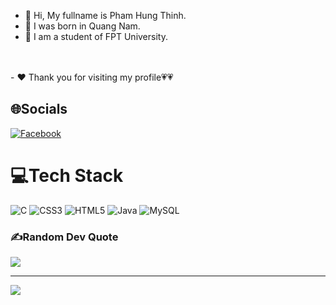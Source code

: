 - 👋 Hi, My fullname is Pham Hung Thinh. 
- 🌱 I was born in Quang Nam. 
- 👀 I am a student of FPT University.
<br/>
<br/>
- ♥️ Thank you for visiting my profile💗💗



## 🌐Socials
[![Facebook](https://img.shields.io/badge/Facebook-%231877F2.svg?logo=Facebook&logoColor=white)](https://facebook.com/https://www.facebook.com/phrin.dn)
# 💻Tech Stack
![C](https://img.shields.io/badge/c-%2300599C.svg?style=plastic&logo=c&logoColor=white) ![CSS3](https://img.shields.io/badge/css3-%231572B6.svg?style=plastic&logo=css3&logoColor=white) ![HTML5](https://img.shields.io/badge/html5-%23E34F26.svg?style=plastic&logo=html5&logoColor=white) ![Java](https://img.shields.io/badge/java-%23ED8B00.svg?style=plastic&logo=java&logoColor=white) ![MySQL](https://img.shields.io/badge/mysql-%2300f.svg?style=plastic&logo=mysql&logoColor=white)
<!-- # 📊GitHub Stats :
![](https://github-readme-stats.vercel.app/api?username=rinpit&theme=radical&hide_border=false&include_all_commits=false&count_private=false)<br/>
![](https://github-readme-streak-stats.herokuapp.com/?user=rinpit&theme=radical&hide_border=false)<br/>
![](https://github-readme-stats.vercel.app/api/top-langs/?username=rinpit&theme=radical&hide_border=false&include_all_commits=false&count_private=false&layout=compact) -->

### ✍️Random Dev Quote
![](https://quotes-github-readme.vercel.app/api?type=horizontal&theme=dark)

---
[![](https://visitcount.itsvg.in/api?id=rinpit&icon=0&color=0)](https://visitcount.itsvg.in)
